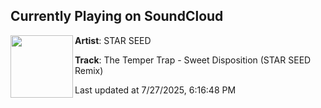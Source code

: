 ## Currently Playing on SoundCloud

[<img align="left" width="100" src="https://i1.sndcdn.com/artworks-vpJzRlSuFAQh5ipy-dY5XmA-t500x500.png">](https://soundcloud.com/starseedsound/sweetdisposition)

**Artist**: STAR SEED 

**Track**: The Temper Trap - Sweet Disposition (STAR SEED Remix)

Last updated at 7/27/2025, 6:16:48 PM
